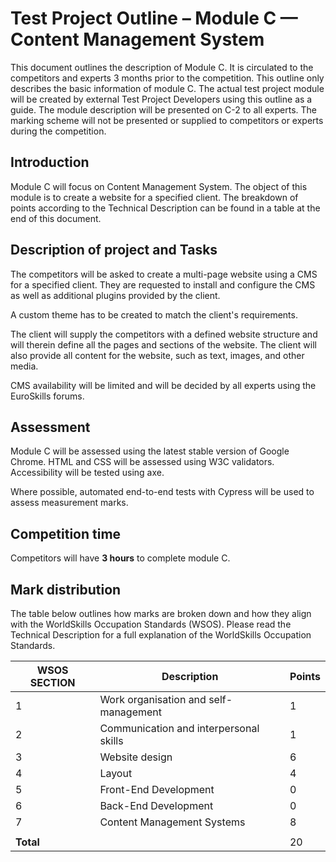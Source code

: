 # Test Project Outline – Module C — Content Management System

This document outlines the description of Module C. It is circulated to the competitors and experts 3 months prior to the competition. This outline only describes the basic information of module C. The actual test project module will be created by external Test Project Developers using this outline as a guide. The module description will be presented on C-2 to all experts. The marking scheme will not be presented or supplied to competitors or experts during the competition.

## Introduction

Module C will focus on Content Management System. The object of this module is to create a website for a specified client. The breakdown of points according to the Technical Description can be found in a table at the end of this document.

## Description of project and Tasks

The competitors will be asked to create a multi-page website using a CMS for a specified client. They are requested to install and configure the CMS as well as additional plugins provided by the client.

A custom theme has to be created to match the client's requirements.

The client will supply the competitors with a defined website structure and will therein define all the pages and sections of the website. The client will also provide all content for the website, such as text, images, and other media.

CMS availability will be limited and will be decided by all experts using the EuroSkills forums.

## Assessment

Module C will be assessed using the latest stable version of Google Chrome. HTML and CSS will be assessed using W3C validators. Accessibility will be tested using axe.

Where possible, automated end-to-end tests with Cypress will be used to assess measurement marks.

## Competition time

Competitors will have **3 hours** to complete module C.

## Mark distribution

The table below outlines how marks are broken down and how they align with the WorldSkills Occupation Standards (WSOS). Please read the Technical Description for a full explanation of the WorldSkills Occupation Standards.

| WSOS SECTION | Description                            | Points |
|--------------|----------------------------------------|--------|
| 1            | Work organisation and self-management  | 1      |
| 2            | Communication and interpersonal skills | 1      |
| 3            | Website design                         | 6      |
| 4            | Layout                                 | 4      |
| 5            | Front-End Development                  | 0      |
| 6            | Back-End Development                   | 0      |
| 7            | Content Management Systems             | 8      |
|              |                                        |        |
| **Total**    |                                        | 20     |
